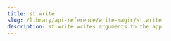 ```yaml
---
title: st.write
slug: /library/api-reference/write-magic/st.write
description: st.write writes arguments to the app.
---
```


<Autofunction function="streamlit.write" />
